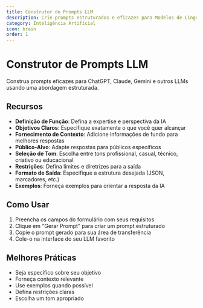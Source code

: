 ```yaml
---
title: Construtor de Prompts LLM
description: Crie prompts estruturados e eficazes para Modelos de Linguagem com nosso construtor interativo. Defina funções, objetivos, contexto e restrições para obter as melhores respostas de IA.
category: Inteligência Artificial
icon: brain
order: 1
---
```


# Construtor de Prompts LLM

Construa prompts eficazes para ChatGPT, Claude, Gemini e outros LLMs usando uma abordagem estruturada.

## Recursos

- **Definição de Função**: Defina a expertise e perspectiva da IA
- **Objetivos Claros**: Especifique exatamente o que você quer alcançar
- **Fornecimento de Contexto**: Adicione informações de fundo para melhores respostas
- **Público-Alvo**: Adapte respostas para públicos específicos
- **Seleção de Tom**: Escolha entre tons profissional, casual, técnico, criativo ou educacional
- **Restrições**: Defina limites e diretrizes para a saída
- **Formato de Saída**: Especifique a estrutura desejada (JSON, marcadores, etc.)
- **Exemplos**: Forneça exemplos para orientar a resposta da IA

## Como Usar

1. Preencha os campos do formulário com seus requisitos
2. Clique em "Gerar Prompt" para criar um prompt estruturado
3. Copie o prompt gerado para sua área de transferência
4. Cole-o na interface do seu LLM favorito

## Melhores Práticas

- Seja específico sobre seu objetivo
- Forneça contexto relevante
- Use exemplos quando possível
- Defina restrições claras
- Escolha um tom apropriado